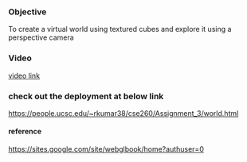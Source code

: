 ### Objective

To create a virtual world using textured cubes and explore it using a perspective camera

### Video

[video link](https://www.youtube.com/watch?v=EBO9gk2feVY&list=PLbyTU_tFIkcOs7XVopOy5Oti-HGiIZx0J&ab_channel=UCSCCSE160)

### check out the deployment at below link

https://people.ucsc.edu/~rkumar38/cse260/Assignment_3/world.html

#### reference

https://sites.google.com/site/webglbook/home?authuser=0
